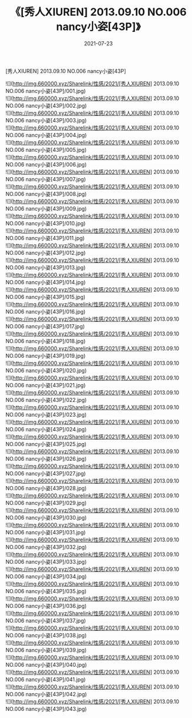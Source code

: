 ﻿---
layout: post
title:  《[秀人XIUREN] 2013.09.10 NO.006 nancy小姿[43P]》
date:   2021-07-23
img: http://img.660000.xyz/Sharelink/性感/2021/[秀人XIUREN] 2013.09.10 NO.006 nancy小姿[43P]/000.jpg
categories: [美女, 清纯, 唯美]
---

[秀人XIUREN] 2013.09.10 NO.006 nancy小姿[43P]

  ![](http://img.660000.xyz/Sharelink/性感/2021/[秀人XIUREN] 2013.09.10 NO.006 nancy小姿[43P]/001.jpg) <br> ![](http://img.660000.xyz/Sharelink/性感/2021/[秀人XIUREN] 2013.09.10 NO.006 nancy小姿[43P]/002.jpg) <br> ![](http://img.660000.xyz/Sharelink/性感/2021/[秀人XIUREN] 2013.09.10 NO.006 nancy小姿[43P]/003.jpg) <br> ![](http://img.660000.xyz/Sharelink/性感/2021/[秀人XIUREN] 2013.09.10 NO.006 nancy小姿[43P]/004.jpg) <br> ![](http://img.660000.xyz/Sharelink/性感/2021/[秀人XIUREN] 2013.09.10 NO.006 nancy小姿[43P]/005.jpg) <br> ![](http://img.660000.xyz/Sharelink/性感/2021/[秀人XIUREN] 2013.09.10 NO.006 nancy小姿[43P]/006.jpg) <br> ![](http://img.660000.xyz/Sharelink/性感/2021/[秀人XIUREN] 2013.09.10 NO.006 nancy小姿[43P]/007.jpg) <br> ![](http://img.660000.xyz/Sharelink/性感/2021/[秀人XIUREN] 2013.09.10 NO.006 nancy小姿[43P]/008.jpg) <br> ![](http://img.660000.xyz/Sharelink/性感/2021/[秀人XIUREN] 2013.09.10 NO.006 nancy小姿[43P]/009.jpg) <br> ![](http://img.660000.xyz/Sharelink/性感/2021/[秀人XIUREN] 2013.09.10 NO.006 nancy小姿[43P]/010.jpg) <br> ![](http://img.660000.xyz/Sharelink/性感/2021/[秀人XIUREN] 2013.09.10 NO.006 nancy小姿[43P]/011.jpg) <br> ![](http://img.660000.xyz/Sharelink/性感/2021/[秀人XIUREN] 2013.09.10 NO.006 nancy小姿[43P]/012.jpg) <br> ![](http://img.660000.xyz/Sharelink/性感/2021/[秀人XIUREN] 2013.09.10 NO.006 nancy小姿[43P]/013.jpg) <br> ![](http://img.660000.xyz/Sharelink/性感/2021/[秀人XIUREN] 2013.09.10 NO.006 nancy小姿[43P]/014.jpg) <br> ![](http://img.660000.xyz/Sharelink/性感/2021/[秀人XIUREN] 2013.09.10 NO.006 nancy小姿[43P]/015.jpg) <br> ![](http://img.660000.xyz/Sharelink/性感/2021/[秀人XIUREN] 2013.09.10 NO.006 nancy小姿[43P]/016.jpg) <br> ![](http://img.660000.xyz/Sharelink/性感/2021/[秀人XIUREN] 2013.09.10 NO.006 nancy小姿[43P]/017.jpg) <br> ![](http://img.660000.xyz/Sharelink/性感/2021/[秀人XIUREN] 2013.09.10 NO.006 nancy小姿[43P]/018.jpg) <br> ![](http://img.660000.xyz/Sharelink/性感/2021/[秀人XIUREN] 2013.09.10 NO.006 nancy小姿[43P]/019.jpg) <br> ![](http://img.660000.xyz/Sharelink/性感/2021/[秀人XIUREN] 2013.09.10 NO.006 nancy小姿[43P]/020.jpg) <br> ![](http://img.660000.xyz/Sharelink/性感/2021/[秀人XIUREN] 2013.09.10 NO.006 nancy小姿[43P]/021.jpg) <br> ![](http://img.660000.xyz/Sharelink/性感/2021/[秀人XIUREN] 2013.09.10 NO.006 nancy小姿[43P]/022.jpg) <br> ![](http://img.660000.xyz/Sharelink/性感/2021/[秀人XIUREN] 2013.09.10 NO.006 nancy小姿[43P]/023.jpg) <br> ![](http://img.660000.xyz/Sharelink/性感/2021/[秀人XIUREN] 2013.09.10 NO.006 nancy小姿[43P]/024.jpg) <br> ![](http://img.660000.xyz/Sharelink/性感/2021/[秀人XIUREN] 2013.09.10 NO.006 nancy小姿[43P]/025.jpg) <br> ![](http://img.660000.xyz/Sharelink/性感/2021/[秀人XIUREN] 2013.09.10 NO.006 nancy小姿[43P]/026.jpg) <br> ![](http://img.660000.xyz/Sharelink/性感/2021/[秀人XIUREN] 2013.09.10 NO.006 nancy小姿[43P]/027.jpg) <br> ![](http://img.660000.xyz/Sharelink/性感/2021/[秀人XIUREN] 2013.09.10 NO.006 nancy小姿[43P]/028.jpg) <br> ![](http://img.660000.xyz/Sharelink/性感/2021/[秀人XIUREN] 2013.09.10 NO.006 nancy小姿[43P]/029.jpg) <br> ![](http://img.660000.xyz/Sharelink/性感/2021/[秀人XIUREN] 2013.09.10 NO.006 nancy小姿[43P]/030.jpg) <br> ![](http://img.660000.xyz/Sharelink/性感/2021/[秀人XIUREN] 2013.09.10 NO.006 nancy小姿[43P]/031.jpg) <br> ![](http://img.660000.xyz/Sharelink/性感/2021/[秀人XIUREN] 2013.09.10 NO.006 nancy小姿[43P]/032.jpg) <br> ![](http://img.660000.xyz/Sharelink/性感/2021/[秀人XIUREN] 2013.09.10 NO.006 nancy小姿[43P]/033.jpg) <br> ![](http://img.660000.xyz/Sharelink/性感/2021/[秀人XIUREN] 2013.09.10 NO.006 nancy小姿[43P]/034.jpg) <br> ![](http://img.660000.xyz/Sharelink/性感/2021/[秀人XIUREN] 2013.09.10 NO.006 nancy小姿[43P]/035.jpg) <br> ![](http://img.660000.xyz/Sharelink/性感/2021/[秀人XIUREN] 2013.09.10 NO.006 nancy小姿[43P]/036.jpg) <br> ![](http://img.660000.xyz/Sharelink/性感/2021/[秀人XIUREN] 2013.09.10 NO.006 nancy小姿[43P]/037.jpg) <br> ![](http://img.660000.xyz/Sharelink/性感/2021/[秀人XIUREN] 2013.09.10 NO.006 nancy小姿[43P]/038.jpg) <br> ![](http://img.660000.xyz/Sharelink/性感/2021/[秀人XIUREN] 2013.09.10 NO.006 nancy小姿[43P]/039.jpg) <br> ![](http://img.660000.xyz/Sharelink/性感/2021/[秀人XIUREN] 2013.09.10 NO.006 nancy小姿[43P]/040.jpg) <br> ![](http://img.660000.xyz/Sharelink/性感/2021/[秀人XIUREN] 2013.09.10 NO.006 nancy小姿[43P]/041.jpg) <br> ![](http://img.660000.xyz/Sharelink/性感/2021/[秀人XIUREN] 2013.09.10 NO.006 nancy小姿[43P]/042.jpg) <br> ![](http://img.660000.xyz/Sharelink/性感/2021/[秀人XIUREN] 2013.09.10 NO.006 nancy小姿[43P]/043.jpg) <br>